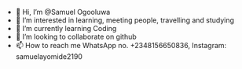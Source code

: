 - 👋 Hi, I’m @Samuel Ogooluwa
- 👀 I’m interested in learning, meeting people, travelling and studying 
- 🌱 I’m currently learning Coding 
- 💞️ I’m looking to collaborate on github
- 📫 How to reach me WhatsApp no. +2348156650836, Instagram: samuelayomide2190
<!---
Samuelogooluwa/Samuelogooluwa is a ✨ special ✨ repository because its `README.md` (this file) appears on your GitHub profile.
You can click the Preview link to take a look at your changes.
--->
